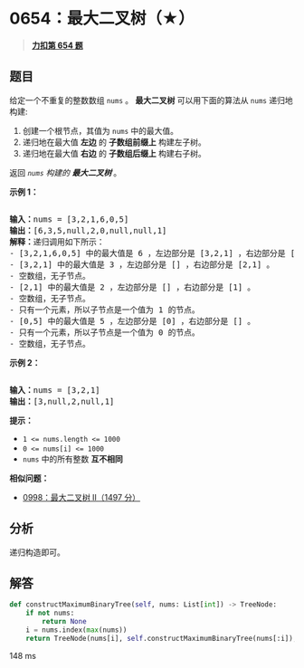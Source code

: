 # 0654：最大二叉树（★）


> <u>**[力扣第 654 题](https://leetcode.cn/problems/maximum-binary-tree/)**</u>

## 题目

<p>给定一个不重复的整数数组 <code>nums</code> 。 <strong>最大二叉树</strong> 可以用下面的算法从 <code>nums</code> 递归地构建:</p>

<ol>
<li>创建一个根节点，其值为 <code>nums</code> 中的最大值。</li>
<li>递归地在最大值 <strong>左边</strong> 的 <strong>子数组前缀上</strong> 构建左子树。</li>
<li>递归地在最大值 <strong>右边</strong> 的 <strong>子数组后缀上</strong> 构建右子树。</li>
</ol>

<p>返回 <em><code>nums</code> 构建的 </em><strong><em>最大二叉树</em> </strong>。</p>



<p><strong>示例 1：</strong></p>
<img alt="" src="https://assets.leetcode.com/uploads/2020/12/24/tree1.jpg" />
<pre>
<strong>输入：</strong>nums = [3,2,1,6,0,5]
<strong>输出：</strong>[6,3,5,null,2,0,null,null,1]
<strong>解释：</strong>递归调用如下所示：
- [3,2,1,6,0,5] 中的最大值是 6 ，左边部分是 [3,2,1] ，右边部分是 [0,5] 。
- [3,2,1] 中的最大值是 3 ，左边部分是 [] ，右边部分是 [2,1] 。
- 空数组，无子节点。
- [2,1] 中的最大值是 2 ，左边部分是 [] ，右边部分是 [1] 。
- 空数组，无子节点。
- 只有一个元素，所以子节点是一个值为 1 的节点。
- [0,5] 中的最大值是 5 ，左边部分是 [0] ，右边部分是 [] 。
- 只有一个元素，所以子节点是一个值为 0 的节点。
- 空数组，无子节点。
</pre>

<p><strong>示例 2：</strong></p>
<img alt="" src="https://assets.leetcode.com/uploads/2020/12/24/tree2.jpg" />
<pre>
<strong>输入：</strong>nums = [3,2,1]
<strong>输出：</strong>[3,null,2,null,1]
</pre>



<p><strong>提示：</strong></p>

<ul>
<li><code>1 &lt;= nums.length &lt;= 1000</code></li>
<li><code>0 &lt;= nums[i] &lt;= 1000</code></li>
<li><code>nums</code> 中的所有整数 <strong>互不相同</strong></li>
</ul>


**相似问题：**
- [0998：最大二叉树 II（1497 分）](/leetcode/0998)


## 分析

递归构造即可。

## 解答

```python
def constructMaximumBinaryTree(self, nums: List[int]) -> TreeNode:
    if not nums:
        return None
    i = nums.index(max(nums))
    return TreeNode(nums[i], self.constructMaximumBinaryTree(nums[:i]), self.constructMaximumBinaryTree(nums[i+1:]))
```

148 ms
 

